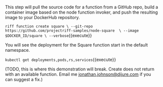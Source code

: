 This step will pull the source code for a function from a GitHub repo, build a container image based on the node function invoker, and push the resulting image to your DockerHub repository.

`riff function create square \
  --git-repo https://github.com/projectriff-samples/node-square  \
  --image $DOCKER_ID/square \
  --verbose`{{execute}}

You will see the deployment for the Square function start in the default namespace.

`kubectl get deployments,pods,rs,services`{{execute}}

(TODO, this is where this demonstration will break. Create does not return with an available function. Email me jonathan.johnson@dijure.com if you can suggest a fix.)
